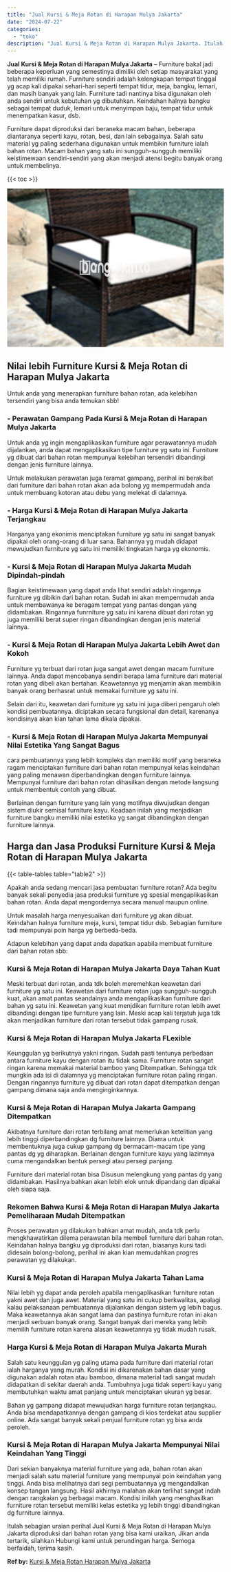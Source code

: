 ```yaml
---
title: "Jual Kursi & Meja Rotan di Harapan Mulya Jakarta"
date: "2024-07-22"
categories: 
  - "toko"
description: "Jual Kursi & Meja Rotan di Harapan Mulya Jakarta. Itulah sebagian uraian perihal Jual Kursi & Meja Rotan di Harapan Mulya Jakarta diproduksi dari bahan rotan..."
---
```


**Jual Kursi & Meja Rotan di Harapan Mulya Jakarta** – Furniture bakal jadi beberapa keperluan yang semestinya dimiliki oleh setiap masyarakat yang telah memiliki rumah. Furniture sendiri adalah kelengkapan tempat tinggal yg acap kali dipakai sehari-hari seperti tempat tidur, meja, bangku, lemari, dan masih banyak yang lain. Furniture tadi nantinya bisa digunakan oleh anda sendiri untuk kebutuhan yg dibutuhkan. Keindahan halnya bangku sebagai tempat duduk, lemari untuk menyimpan baju, tempat tidur untuk menempatkan kasur, dsb.

Furniture dapat diproduksi dari beraneka macam bahan, beberapa diantaranya seperti kayu, rotan, besi, dan lain sebagainya. Salah satu material yg paling sederhana digunakan untuk membikin furniture ialah bahan rotan. Macam bahan yang satu ini sungguh-sungguh memiliki keistimewaan sendiri-sendiri yang akan menjadi atensi begitu banyak orang untuk membelinya.

{{< toc >}}

![Jual Kursi & Meja Rotan di Harapan Mulya Jakarta](/images/kursi-meja-rotan-murah03.png)

## Nilai lebih Furniture Kursi & Meja Rotan di Harapan Mulya Jakarta

Untuk anda yang menerapkan furniture bahan rotan, ada kelebihan tersendiri yang bisa anda temukan sbb!

### \- Perawatan Gampang Pada Kursi & Meja Rotan di Harapan Mulya Jakarta

Untuk anda yg ingin mengaplikasikan furniture agar perawatannya mudah dijalankan, anda dapat mengaplikasikan tipe furniture yg satu ini. Furniture yg dibuat dari bahan rotan mempunyai kelebihan tersendiri dibandingi dengan jenis furniture lainnya.

Untuk melakukan perawatan juga teramat gampang, perihal ini berakibat dari furniture dari bahan rotan akan ada bolong yg mempermudah anda untuk membuang kotoran atau debu yang melekat di dalamnya.

### \- Harga Kursi & Meja Rotan di Harapan Mulya Jakarta Terjangkau

Harganya yang ekonimis menciptakan furniture yg satu ini sangat banyak dipakai oleh orang-orang di luar sana. Bahannya yg mudah didapat mewujudkan furniture yg satu ini memiliki tingkatan harga yg ekonomis.

### \- Kursi & Meja Rotan di Harapan Mulya Jakarta Mudah Dipindah-pindah

Bagian keistimewaan yang dapat anda lihat sendiri adalah ringannya furniture yg dibikin dari bahan rotan. Sudah ini akan mempermudah anda untuk membawanya ke beragam tempat yang pantas dengan yang didambakan. Ringannya funrniture yg satu ini karena dibuat dari rotan yg juga memiliki berat super ringan dibandingkan dengan jenis material lainnya.

### \- Kursi & Meja Rotan di Harapan Mulya Jakarta Lebih Awet dan Kokoh

Furniture yg terbuat dari rotan juga sangat awet dengan macam furniture lainnya. Anda dapat mencobanya sendiri berapa lama furniture dari material rotan yang dibeli akan bertahan. Keawetannya yg menjamin akan membikin banyak orang berhasrat untuk memakai furniture yg satu ini.

Selain dari itu, keawetan dari furniture yg satu ini juga diberi pengaruh oleh kondisi pembuatannya. diciptakan secara fungsional dan detail, karenanya kondisinya akan kian tahan lama dikala dipakai.

### \- Kursi & Meja Rotan di Harapan Mulya Jakarta Mempunyai Nilai Estetika Yang Sangat Bagus

cara pembuatannya yang lebih kompleks dan memiliki motif yang beraneka ragam menciptakan furniture dari bahan rotan mempunyai kelas keindahan yang paling menawan diperbandingkan dengan furniture lainnya. Mempunyai furniture dari bahan rotan dihasilkan dengan metode langsung untuk membentuk contoh yang dibuat.

Berlainan dengan furniture yang lain yang motifnya diwujudkan dengan sistem diukir semisal furniture kayu. Keadaan inilah yang menjadikan furniture bangku memiliki nilai estetika yg sangat dibandingkan dengan furniture lainnya.

## Harga dan Jasa Produksi Furniture Kursi & Meja Rotan di Harapan Mulya Jakarta

{{< table-tables table="table2" >}}

Apakah anda sedang mencari jasa pembuatan furniture rotan? Ada begitu banyak sekali penyedia jasa produksi furniture yg spesial mengaplikasikan bahan rotan. Anda dapat mengordernya secara manual maupun online.

Untuk masalah harga menyesuaikan dari furniture yg akan dibuat. Keindahan halnya furniture meja, kursi, tempat tidur dsb. Sebagian furniture tadi mempunyai poin harga yg berbeda-beda.

Adapun kelebihan yang dapat anda dapatkan apabila membuat furniture dari bahan rotan sbb:

### Kursi & Meja Rotan di Harapan Mulya Jakarta Daya Tahan Kuat

Meski terbuat dari rotan, anda tdk boleh meremehkan keawetan dari furniture yg satu ini. Keawetan dari furniture rotan juga sungguh-sungguh kuat, akan amat pantas seandainya anda mengaplikasikan furniture dari bahan yg satu ini. Keawetan yang kuat menjdikan furniture rotan lebih awet dibandingi dengan tipe furniture yang lain. Meski acap kali terjatuh juga tdk akan menjadikan furniture dari rotan tersebut tidak gampang rusak.

### Kursi & Meja Rotan di Harapan Mulya Jakarta FLexible

Keunggulan yg berikutnya yakni ringan. Sudah pasti tentunya perbedaan antara furniture kayu dengan rotan itu tidak sama. Furniture rotan sangat ringan karena memakai material bamboo yang Ditempatkan. Sehingga tdk mungkin ada isi di dalamnya yg menciptakan furniture rotan paling ringan. Dengan ringannya furniture yg dibuat dari rotan dapat ditempatkan dengan gampang dimana saja anda menginginkannya.

### Kursi & Meja Rotan di Harapan Mulya Jakarta Gampang Ditempatkan

Akibatnya furniture dari rotan terbilang amat memerlukan ketelitian yang lebih tinggi diperbandingkan dg furniture lainnya. Diama untuk membentuknya juga cukup gampang dg bermacam-macam tipe yang pantas dg yg diharapkan. Berlainan dengan furniture kayu yang lazimnya cuma mengandalkan bentuk persegi atau persegi panjang.

Furniture dari material rotan bisa Disusun melengkung yang pantas dg yang didambakan. Hasilnya bahkan akan lebih elok untuk dipandang dan dipakai oleh siapa saja.

### Rekomen Bahwa Kursi & Meja Rotan di Harapan Mulya Jakarta Pemeliharaan Mudah Ditempatkan

Proses perawatan yg dilakukan bahkan amat mudah, anda tdk perlu mengkhawatirkan dilema perawatan bila membeli furniture dari bahan rotan. Keindahan halnya bangku yg diproduksi dari rotan, biasanya kursi tadi didesain bolong-bolong, perihal ini akan kian memudahkan progres perawatan yg dilakukan.

### Kursi & Meja Rotan di Harapan Mulya Jakarta Tahan Lama

Nilai lebih yg dapat anda peroleh apabila mengaplikasikan furniture rotan yakni awet dan juga awet. Material yang satu ini cukup berkwalitas, apalagi kalau pelaksanaan pembuatannya dijalankan dengan sistem yg lebih bagus. Maka keawetannya akan sangat lama dan pastinya furniture rotan ini akan menjadi serbuan banyak orang. Sangat banyak dari mereka yang lebih memilih furniture rotan karena alasan keawetannya yg tidak mudah rusak.

### Harga Kursi & Meja Rotan di Harapan Mulya Jakarta Murah

Salah satu keunggulan yg paling utama pada furniture dari material rotan ialah harganya yang murah. Kondisi ini dikarenakan bahan dasar yang digunakan adalah rotan atau bamboo, dimana material tadi sangat mudah didapatkan di sekitar daerah anda. Tumbuhnya juga tidak seperti kayu yang membutuhkan waktu amat panjang untuk menciptakan ukuran yg besar.

Bahan yg gampang didapat mewujudkan harga furniture rotan terjangkau. Anda bisa mendapatkannya dengan gampang di kios terdekat atau supplier online. Ada sangat banyak sekali penjual furniture rotan yg bisa anda peroleh.

### Kursi & Meja Rotan di Harapan Mulya Jakarta Mempunyai Nilai Keindahan Yang Tinggi

Dari sekian banyaknya material furniture yang ada, bahan rotan akan menjadi salah satu material furniture yang mempunyai poin keindahan yang tinggi. Anda bisa melihatnya dari segi pembuatannya yg mengandalkan konsep tangan langsung. Hasil akhirnya malahan akan terlihat sangat indah dengan rangkaian yg berbagai macam. Kondisi inilah yang menghasilkan furniture rotan tersebut memiliki kelas estetika yg lebih tinggi dibandingkan dg furniture lainnya.

Itulah sebagian uraian perihal Jual Kursi & Meja Rotan di Harapan Mulya Jakarta diproduksi dari bahan rotan yang bisa kami uraikan, Jikan anda tertarik, silahkan Hubungi kami untuk perundingan harga. Semoga berfaidah, terima kasih.

**Ref by:** [Kursi & Meja Rotan Harapan Mulya Jakarta](https://id.wikipedia.org/wiki/Kursi)
